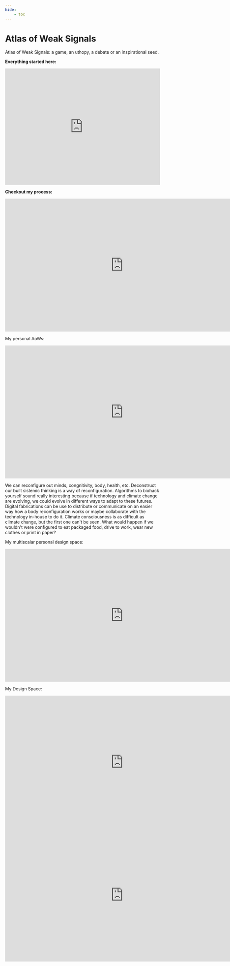 ```yaml
---
hide:
    - toc
---
```


# Atlas of Weak Signals

Atlas of Weak Signals: a game, an uthopy, a debate or an inspirational seed. 

**Everything started here:** 
<div style="padding:75% 0 0 0;position:relative;"><iframe src="https://player.vimeo.com/video/881389004?badge=0&amp;autopause=0&amp;quality_selector=1&amp;player_id=0&amp;app_id=58479" frameborder="0" allow="autoplay; fullscreen; picture-in-picture" style="position:absolute;top:0;left:0;width:100%;height:100%;" title="WhatsApp Video 2023-11-05 at 14.03.38"></iframe></div><script src="https://player.vimeo.com/api/player.js"></script>

**Checkout my process:**
<iframe width="768" height="432" src="https://miro.com/app/embed/uXjVNcaji3U=/?pres=1&frameId=3458764566420346875&embedId=926175183001" frameborder="0" scrolling="no" allow="fullscreen; clipboard-read; clipboard-write" allowfullscreen></iframe>

My personal AoWs: 
<iframe width="768" height="432" src="https://miro.com/app/embed/uXjVNcaji3U=/?pres=1&frameId=3458764566420418966&embedId=197430716145" frameborder="0" scrolling="no" allow="fullscreen; clipboard-read; clipboard-write" allowfullscreen></iframe>

We can reconfigure out minds, congnitivity, body, health, etc.
Deconstruct our built sistemic thinking is a way of reconfiguration.
Algorithms to biohack yourself sound really interesting because if technology and climate change are evolving, we could evolve in different ways to adapt to these futures.
Digital fabrications can be use to distribute or communicate on an easier way how a body reconfiguration works or maybe collaborate with the technology in-house to do it.
Climate consciousness is as difficult as climate change, but the first one can't be seen.
What would happen if we wouldn't were configured to eat packaged food, drive to work, wear new clothes or print in paper?

My multiscalar personal design space: 
<iframe width="768" height="432" src="https://miro.com/app/embed/uXjVNcaji3U=/?pres=1&frameId=3458764566885348736&embedId=107737732241" frameborder="0" scrolling="no" allow="fullscreen; clipboard-read; clipboard-write" allowfullscreen></iframe>

My Design Space:
<iframe width="768" height="432" src="https://miro.com/app/embed/uXjVNcaji3U=/?pres=1&frameId=3458764566466016583&embedId=635227858151" frameborder="0" scrolling="no" allow="fullscreen; clipboard-read; clipboard-write" allowfullscreen></iframe>

<iframe width="768" height="432" src="https://miro.com/app/live-embed/uXjVNcaji3U=/?moveToViewport=4969,-1393,6607,3654&embedId=998522574236" frameborder="0" scrolling="no" allow="fullscreen; clipboard-read; clipboard-write" allowfullscreen></iframe>

